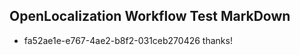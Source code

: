 ## OpenLocalization Workflow Test MarkDown
* fa52ae1e-e767-4ae2-b8f2-031ceb270426 thanks!

<!--HONumber=Jul16_HO4-->


